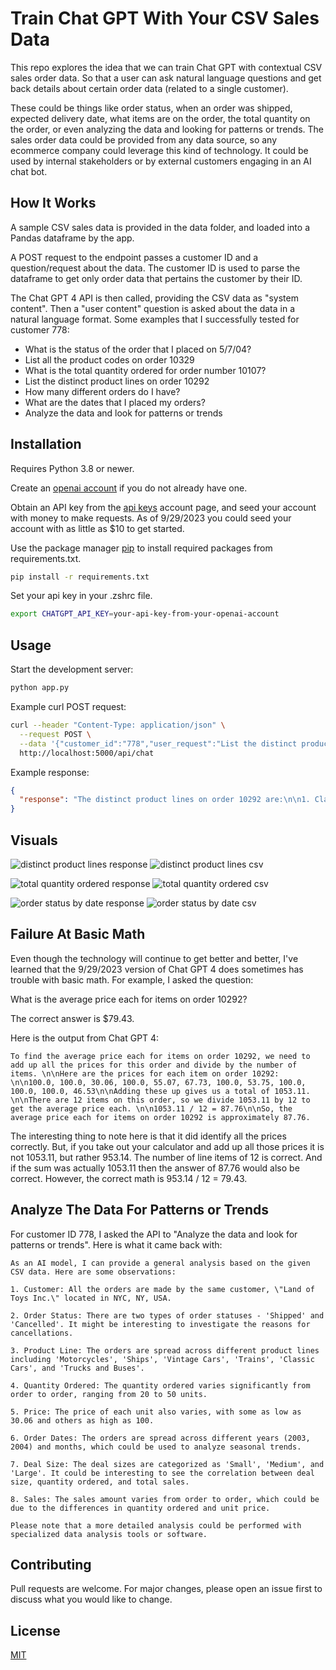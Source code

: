 # Train Chat GPT With Your CSV Sales Data

This repo explores the idea that we can train Chat GPT with contextual CSV sales order data. So that 
a user can ask natural language questions and get back details about certain order data (related to a single customer).  

These could be things like order status, when an order was shipped, expected delivery date, what items are on the order, the total quantity on the order, or 
even analyzing the data and looking for patterns or trends.
The sales order data could be provided from any data source, so any ecommerce company could 
leverage this kind of technology. It could be used by internal stakeholders or by external customers engaging in an AI chat bot.

## How It Works

A sample CSV sales data is provided in the data folder, and loaded into a Pandas dataframe by the app.

A POST request to the endpoint passes a customer ID and a question/request about the data.  The customer ID is used to parse the dataframe 
to get only order data that pertains the customer by their ID.  

The Chat GPT 4 API is then called, providing the CSV data as "system content".  Then a "user content" question is asked about the
data in a natural language format.  Some examples that I successfully tested for customer 778:

* What is the status of the order that I placed on 5/7/04?
* List all the product codes on order 10329
* What is the total quantity ordered for order number 10107?
* List the distinct product lines on order 10292
* How many different orders do I have?
* What are the dates that I placed my orders?
* Analyze the data and look for patterns or trends

## Installation

Requires Python 3.8 or newer.

Create an [openai account](https://platform.openai.com/) if you do not already have one.

Obtain an API key from the [api keys](https://platform.openai.com/account/api-keys) account page, and seed your account with money to make requests. 
As of 9/29/2023 you could seed your account with as little as $10 to get started.

Use the package manager [pip](https://pip.pypa.io/en/stable/) to install required packages from requirements.txt.

```bash
pip install -r requirements.txt
```

Set your api key in your .zshrc file.

```bash
export CHATGPT_API_KEY=your-api-key-from-your-openai-account
```

## Usage

Start the development server:

```bash
python app.py
```

Example curl POST request:

```bash
curl --header "Content-Type: application/json" \
  --request POST \
  --data '{"customer_id":"778","user_request":"List the distinct product lines on order 10292"}' \
  http://localhost:5000/api/chat
```

Example response:

```json
{
  "response": "The distinct product lines on order 10292 are:\n\n1. Classic Cars\n2. Trucks and Buses\n3. Trains"
}
```

## Visuals

![distinct product lines response](https://mckenzieservices.com/wp/wp-content/uploads/2023/09/distinct-product-lines-response.png?raw=true)
![distinct product lines csv](https://mckenzieservices.com/wp/wp-content/uploads/2023/09/distinct-product-lines-csv.png?raw=true)

![total quantity ordered response](https://mckenzieservices.com/wp/wp-content/uploads/2023/09/total-quantity-ordered-response.png?raw=true)
![total quantity ordered csv](https://mckenzieservices.com/wp/wp-content/uploads/2023/09/total-quantity-ordered-csv.png?raw=true)

![order status by date response](https://mckenzieservices.com/wp/wp-content/uploads/2023/09/order-status-by-date-response.png?raw=true)
![order status by date csv](https://mckenzieservices.com/wp/wp-content/uploads/2023/09/order-status-by-date-csv.png?raw=true)

## Failure At Basic Math

Even though the technology will continue to get better and better, I've learned that the 9/29/2023 version of Chat GPT 4 does sometimes has trouble with basic math. 
For example, I asked the question:

What is the average price each for items on order 10292?

The correct answer is $79.43.

Here is the output from Chat GPT 4: 

```
To find the average price each for items on order 10292, we need to add up all the prices for this order and divide by the number of items. \n\nHere are the prices for each item on order 10292: \n\n100.0, 100.0, 30.06, 100.0, 55.07, 67.73, 100.0, 53.75, 100.0, 100.0, 100.0, 46.53\n\nAdding these up gives us a total of 1053.11. \n\nThere are 12 items on this order, so we divide 1053.11 by 12 to get the average price each. \n\n1053.11 / 12 = 87.76\n\nSo, the average price each for items on order 10292 is approximately 87.76.
```

The interesting thing to note here is that it did identify all the prices correctly.  But, if you take out your calculator and add up all those prices it is not 1053.11, 
but rather 953.14. The number of line items of 12 is correct.  And if the sum was actually 1053.11 then the answer of 87.76 would also be correct.  However, the correct 
math is 953.14 / 12 = 79.43.

## Analyze The Data For Patterns or Trends

For customer ID 778, I asked the API to "Analyze the data and look for patterns or trends".  Here is what it came back with:

```
As an AI model, I can provide a general analysis based on the given CSV data. Here are some observations:

1. Customer: All the orders are made by the same customer, \"Land of Toys Inc.\" located in NYC, NY, USA.

2. Order Status: There are two types of order statuses - 'Shipped' and 'Cancelled'. It might be interesting to investigate the reasons for cancellations.

3. Product Line: The orders are spread across different product lines including 'Motorcycles', 'Ships', 'Vintage Cars', 'Trains', 'Classic Cars', and 'Trucks and Buses'. 

4. Quantity Ordered: The quantity ordered varies significantly from order to order, ranging from 20 to 50 units.

5. Price: The price of each unit also varies, with some as low as 30.06 and others as high as 100. 

6. Order Dates: The orders are spread across different years (2003, 2004) and months, which could be used to analyze seasonal trends.

7. Deal Size: The deal sizes are categorized as 'Small', 'Medium', and 'Large'. It could be interesting to see the correlation between deal size, quantity ordered, and total sales.

8. Sales: The sales amount varies from order to order, which could be due to the differences in quantity ordered and unit price.

Please note that a more detailed analysis could be performed with specialized data analysis tools or software.
```

## Contributing

Pull requests are welcome. For major changes, please open an issue first
to discuss what you would like to change.


## License

[MIT](https://choosealicense.com/licenses/mit/)